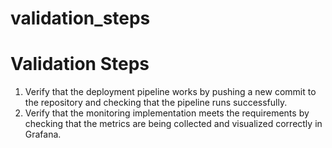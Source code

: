 # validation_steps

# Validation Steps

1. Verify that the deployment pipeline works by pushing a new commit to the repository and checking that the pipeline runs successfully.
2. Verify that the monitoring implementation meets the requirements by checking that the metrics are being collected and visualized correctly in Grafana.